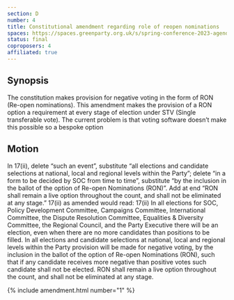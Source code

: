 ```yaml
---
section: D
number: 4
title: Constitutional amendment regarding role of reopen nominations
spaces: https://spaces.greenparty.org.uk/s/spring-conference-2023-agenda-forum/?contentId=119469
status: final
coproposers: 4
affiliated: true
---
```

## Synopsis
The constitution makes provision for negative voting in the form of RON (Re-open nominations). This amendment makes the provision of a RON option a requirement at every stage of election under STV (Single transferable vote). The current problem is that voting software doesn’t make this possible so a bespoke option

## Motion
In 17(ii), delete “such an event”, substitute “all elections and candidate selections at national, local and regional levels within the Party”; delete “in a form to be decided by SOC from time to time”, substitute “by the inclusion in the ballot of the option of Re-open Nominations (RON)”. Add at end “RON shall remain a live option throughout the count, and shall not be eliminated at any stage.”
17(ii) as amended would read:
17(ii) In all elections for SOC, Policy Development Committee, Campaigns Committee, International Committee, the Dispute Resolution Committee, Equalities & Diversity Committee, the Regional Council, and the Party Executive there will be an election, even when there are no more candidates than positions to be filled. In all elections and candidate selections at national, local and regional levels within the Party provision will be made for negative voting, by the inclusion in the ballot of the option of Re-open Nominations (RON), such that if any candidate receives more negative than positive votes such candidate shall not be elected. RON shall remain a live option throughout the count, and shall not be eliminated at any stage.

{% include amendment.html number="1" %}
